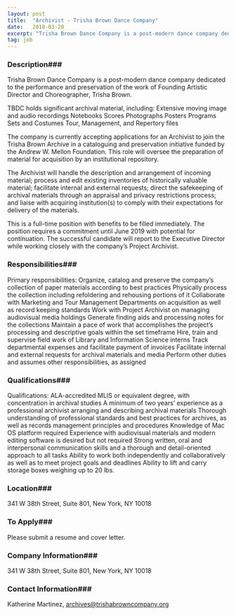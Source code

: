 ```yaml
---
layout: post
title:  "Archivist - Trisha Brown Dance Company"
date:   2018-03-20
excerpt: "Trisha Brown Dance Company is a post-modern dance company dedicated to the performance and preservation of the work of Founding Artistic Director and Choreographer, Trisha Brown. TBDC holds significant archival material, including: Extensive moving image and audio recordings Notebooks Scores Photographs Posters Programs Sets and Costumes Tour, Management, and Repertory..."
tag: job
---
```


### Description###

Trisha Brown Dance Company is a post-modern dance company dedicated to the performance and preservation of the work of Founding Artistic Director and Choreographer, Trisha Brown.
 
TBDC holds significant archival material, including:
Extensive moving image and audio recordings
Notebooks
Scores
Photographs
Posters
Programs
Sets and Costumes
Tour, Management, and Repertory files
 
The company is currently accepting applications for an Archivist to join the Trisha Brown Archive in a cataloguing and preservation initiative funded by the Andrew W. Mellon Foundation. This role will oversee the preparation of material for acquisition by an institutional repository. 
 
The Archivist will handle the description and arrangement of incoming material; process and edit existing inventories of historically valuable material; facilitate internal and external requests; direct the safekeeping of archival materials through an appraisal and privacy restrictions process; and liaise with acquiring institution(s) to comply with their expectations for delivery of the materials.
 
This is a full-time position with benefits to be filled immediately. The position requires a commitment until June 2019 with potential for continuation. The successful candidate will report to the Executive Director while working closely with the company’s Project Archivist.


### Responsibilities###

Primary responsibilities:
Organize, catalog and preserve the company’s collection of paper materials according to best practices
Physically process the collection including refoldering and rehousing portions of it
Collaborate with Marketing and Tour Management Departments on acquisition as well as record keeping standards
Work with Project Archivist on managing audiovisual media holdings
Generate finding aids and processing notes for the collections
Maintain a pace of work that accomplishes the project’s processing and descriptive goals within the set timeframe
Hire, train and supervise field work of Library and Information Science interns 
Track departmental expenses and facilitate payment of invoices
Facilitate internal and external requests for archival materials and media
Perform other duties and assumes other responsibilities, as assigned


### Qualifications###

Qualifications:
ALA-accredited MLIS or equivalent degree, with concentration in archival studies
A minimum of two years’ experience as a professional archivist arranging and describing archival materials
Thorough understanding of professional standards and best practices for archives, as well as records management principles and procedures
Knowledge of Mac OS platform required
Experience with audiovisual materials and modern editing software is desired but not required
Strong written, oral and interpersonal communication skills and a thorough and detail-oriented approach to all tasks
Ability to work both independently and collaboratively as well as to meet project goals and deadlines
Ability to lift and carry storage boxes weighing up to 20 lbs.




### Location###

341 W 38th Street, Suite 801, New York, NY 10018




### To Apply###

Please submit a resume and cover letter. 


### Company Information###

341 W 38th Street, Suite 801, New York, NY 10018


### Contact Information###

Katherine Martinez, archives@trishabrowncompany.org

